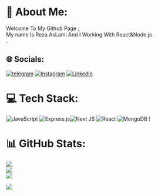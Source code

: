 # 💫 About Me:
Welcome To My Github Page ;<br>My name Is Reza AsLami And I Working With React&Node.js<br>
.
## 🌐 Socials:
[![telegram](https://img.shields.io/badge/Telegram-2CA5E0?style=flat-squeare&logo=telegram&logoColor=white)](https://t.me/Reza_Aslami50)  [![Instagram](https://img.shields.io/badge/Instagram-%23E4405F.svg?logo=Instagram&logoColor=white)]([https://instagram.com/@maziar_101](https://instagram.com/reza_aslami_2004)) [![LinkedIn](https://img.shields.io/badge/LinkedIn-%230077B5.svg?logo=linkedin&logoColor=white)](www.linkedin.com/in/reza-aslami/) 

# 💻 Tech Stack:
![JavaScript](https://img.shields.io/badge/javascript-%23323330.svg?style=for-the-badge&logo=javascript&logoColor=%23F7DF1E) ![Express.js](https://img.shields.io/badge/express.js-%23404d59.svg?style=for-the-badge&logo=express&logoColor=%2361DAFB)![Next JS](https://img.shields.io/badge/Next-black?style=for-the-badge&logo=next.js&logoColor=white) ![React](https://img.shields.io/badge/react-%2320232a.svg?style=for-the-badge&logo=react&logoColor=%2361DAFB) ![MongoDB](https://img.shields.io/badge/MongoDB-%234ea94b.svg?style=for-the-badge&logo=mongodb&logoColor=white) !
# 📊 GitHub Stats:
![](https://github-readme-stats.vercel.app/api?username=Rezaaslami&theme=radical&hide_border=false&include_all_commits=true&count_private=true)<br/>
![](https://github-readme-streak-stats.herokuapp.com/?user=Rezaaslami&theme=radical&hide_border=false)<br/>
![](https://github-readme-stats.vercel.app/api/top-langs/?username=Rezaaslami&theme=radical&hide_border=false&include_all_commits=true&count_private=true&layout=compact)


[![](https://visitcount.itsvg.in/api?id=Maziar101&icon=0&color=0)](https://visitcount.itsvg.in)

<!-- Proudly created with GPRM ( https://gprm.itsvg.in ) -->

